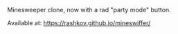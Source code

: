 Minesweeper clone, now with a rad "party mode" button.

Available at: https://rashkov.github.io/mineswiffer/ 
